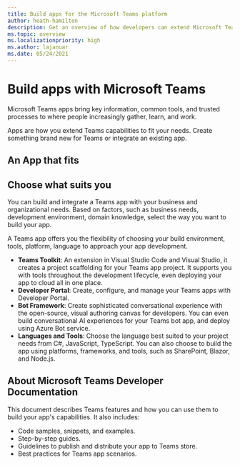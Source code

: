 ```yaml
---
title: Build apps for the Microsoft Teams platform
author: heath-hamilton
description: Get an overview of how developers can extend Microsoft Teams features with custom apps.
ms.topic: overview
ms.localizationpriority: high
ms.author: lajanuar
ms.date: 05/24/2021
---
```

# Build apps with Microsoft Teams

Microsoft Teams apps bring key information, common tools, and trusted processes to where people increasingly gather, learn, and work.

Apps are how you extend Teams capabilities to fit your needs. Create something brand new for Teams or integrate an existing app.

## An App that fits

<Add details for Business benefits and different business scenarios>

## Choose what suits you

You can build and integrate a Teams app with your business and organizational needs. Based on factors, such as business needs, development environment, domain knowledge, select the way you want to build your app.

A Teams app offers you the flexibility of choosing your build environment, tools, platform, language to approach your app development.

- **Teams Toolkit**: An extension in Visual Studio Code and Visual Studio, it creates a project scaffolding for your Teams app project. It supports you with tools throughout the development lifecycle, even deploying your app to cloud all in one place.
- **Developer Portal**: Create, configure, and manage your Teams apps with Developer Portal.
- **Bot Framework**: Create sophisticated conversational experience with the open-source, visual authoring canvas for developers. You can even build conversational AI experiences for your Teams bot app, and deploy using Azure Bot service.
- **Languages and Tools**: Choose the language best suited to your project needs from C#, JavaScript, TypeScript. You can also choose to build the app using platforms, frameworks, and tools, such as SharePoint, Blazor, and Node.js.

<!--
## Why build your apps with Teams?

A Teams app brings your users the advantages of a collaborative workspace.

As a platform for building apps, Teams offers the full range of apps and toolkits. From planning your app to distributing it, the Teams framework supports you at every stage.

:::image type="content" source="../msteams-platform/assets/images/overview/teams-overview.png" alt-text="Illustration of Teams app building framework" border="true":::

By building your app with Teams, you can:

- Design your app with Teams UI Toolkit and UI Library.
- Build personal apps, a shared or collaborative apps, or custom apps.
- Use the benefits of Teams Toolkit that scaffolds the basic app workspace for you with minimal effort.
- Try ready made solutions.
- Integrate with low-code and no-code Apps in Teams.
- Automate tasks and low-code applications.
- Integrate your existing apps with Teams.
- Choose that build environment most suitable for your app, such as JavaScript, C#, SharePoint Framework, and other tools and SDKs.
- Extend Teams functionality with tabs, bots, webhooks, adaptive cards-using them on their own or in combination to suit your app needs
- Dive deeper with user authentication, integration with other apps, Teams data from Microsoft Graph, and Developer Portal to manage your app.
-->

## About Microsoft Teams Developer Documentation

This document describes Teams features and how you can use them to build your app's capabilities. It also includes:

- Code samples, snippets, and examples.
- Step-by-step guides.
- Guidelines to publish and distribute your app to Teams store.
- Best practices for Teams app scenarios.

